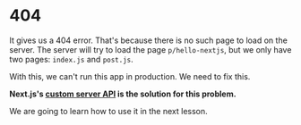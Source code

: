 # 404

It gives us a 404 error. That's because there is no such page to load on the server.
The server will try to load the page `p/hello-nextjs`, but we only have two pages: `index.js` and `post.js`.

With this, we can't run this app in production. We need to fix this.

**Next.js's [custom server API](https://github.com/zeit/next.js#custom-server-and-routing) is the solution for this problem.**

We are going to learn how to use it in the next lesson.